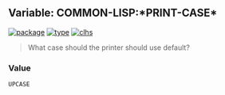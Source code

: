 ## Variable: COMMON-LISP:\*PRINT-CASE\*
[![package](https://img.shields.io/badge/Package-COMMON--LISP-5f9ea0.svg?style=social&colorA=999999)](../) [![type](https://img.shields.io/badge/Type-Variable-5f9ea0.svg?style=social&colorA=999999)](../#variable) [![clhs](https://img.shields.io/badge/CLHS-*PRINT--CASE*-5f9ea0.svg?style=social&colorA=999999)](http://www.lispworks.com/documentation/HyperSpec/Body/v_pr_cas.htm) 

> What case should the printer should use default?

### Value
```
UPCASE
```
